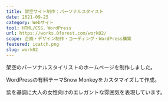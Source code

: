 ```yaml
---
title: 架空サイト制作：パーソナルスタイスト
date: 2021-09-25
category: Webサイト
tool: HTML/CSS、WordPress
url: https://works.0forest.com/work02/
scope: 企画・デザイン制作・コーディング・WordPress構築
featured: icatch.png
slug: work02
---
```


架空のパーソナルスタイリストのホームページを制作しました。

WordPressの有料テーマSnow Monkeyをカスタマイズして作成。

紫を基調に大人の女性向けのエレガントな雰囲気を表現しています。
